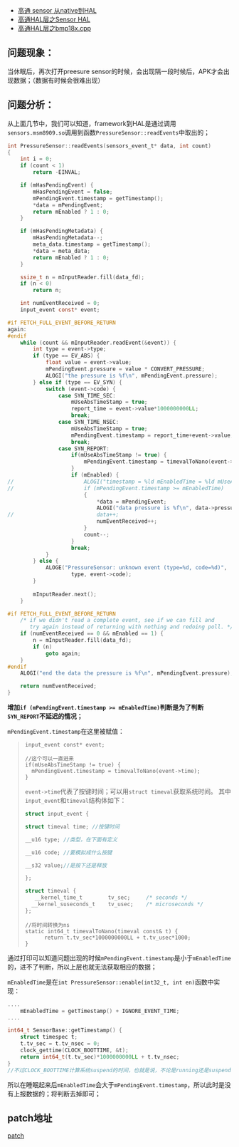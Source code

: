 - [高通 sensor 从native到HAL](https://www.cnblogs.com/linhaostudy/p/9470407.html)
- [高通HAL层之Sensor HAL](https://www.cnblogs.com/linhaostudy/p/8430583.html)
- [高通HAL层之bmp18x.cpp](https://www.cnblogs.com/linhaostudy/p/8432741.html)

## 问题现象：
当休眠后，再次打开preesure sensor的时候，会出现隔一段时候后，APK才会出现数据；（数据有时候会很难出现）


## 问题分析：
从上面几节中，我们可以知道，framework到HAL是通过调用`sensors.msm8909.so`调用到函数`PressureSensor::readEvents`中取出的；

```C
int PressureSensor::readEvents(sensors_event_t* data, int count)
{
	int i = 0;
	if (count < 1)
		return -EINVAL;

	if (mHasPendingEvent) {
		mHasPendingEvent = false;
		mPendingEvent.timestamp = getTimestamp();
		*data = mPendingEvent;
		return mEnabled ? 1 : 0;
	}

	if (mHasPendingMetadata) {	
		mHasPendingMetadata--;
		meta_data.timestamp = getTimestamp();
		*data = meta_data;
		return mEnabled ? 1 : 0;
	}

	ssize_t n = mInputReader.fill(data_fd);
	if (n < 0)
		return n;

	int numEventReceived = 0;
	input_event const* event;

#if FETCH_FULL_EVENT_BEFORE_RETURN
again:
#endif
	while (count && mInputReader.readEvent(&event)) {
		int type = event->type;
		if (type == EV_ABS) {
			float value = event->value;
			mPendingEvent.pressure = value * CONVERT_PRESSURE;
			ALOGI("the pressure is %f\n", mPendingEvent.pressure);
		} else if (type == EV_SYN) {
			switch (event->code) {
				case SYN_TIME_SEC:
					mUseAbsTimeStamp = true;
					report_time = event->value*1000000000LL;
					break;
				case SYN_TIME_NSEC:
					mUseAbsTimeStamp = true;
					mPendingEvent.timestamp = report_time+event->value;
					break;
				case SYN_REPORT:
					if(mUseAbsTimeStamp != true) {
						mPendingEvent.timestamp = timevalToNano(event->time);
					}
					if (mEnabled) {
//						ALOGI("timestamp = %ld mEnabledTime = %ld mUseAbsTimeStamp = %d enable here\n", mPendingEvent.timestamp, mEnabledTime, mUseAbsTimeStamp);
//						if (mPendingEvent.timestamp >= mEnabledTime)
						{
							*data = mPendingEvent;
							ALOGI("data pressure is %f\n", data->pressure);
//							data++;
							numEventReceived++;
						}
						count--;
					}
					break;
			}
		} else {
			ALOGE("PressureSensor: unknown event (type=%d, code=%d)",
					type, event->code);
		}
		
		mInputReader.next();
	}

#if FETCH_FULL_EVENT_BEFORE_RETURN
	/* if we didn't read a complete event, see if we can fill and
	   try again instead of returning with nothing and redoing poll. */
	if (numEventReceived == 0 && mEnabled == 1) {
		n = mInputReader.fill(data_fd);
		if (n)
			goto again;
	}
#endif
	ALOGI("end the data the pressure is %f\n", mPendingEvent.pressure);

	return numEventReceived;
}
```
**增加`if (mPendingEvent.timestamp >= mEnabledTime)`判断是为了判断`SYN_REPORT`不延迟的情况；** 


`mPendingEvent.timestamp`在这里被赋值：


> ```
>input_event const* event;
>
>//这个可以一直进来
>if(mUseAbsTimeStamp != true) {
>	mPendingEvent.timestamp = timevalToNano(event->time);
>}
>```
>`event->time`代表了按键时间；可以用`struct timeval`获取系统时间。
>其中`input_event`和`timeval`结构体如下：
>```C
>struct input_event {
>
>struct timeval time; //按键时间
>
>__u16 type; //类型，在下面有定义
>
>__u16 code; //要模拟成什么按键
>
>__s32 value;//是按下还是释放
>
>};
>
>struct timeval {
>    __kernel_time_t		tv_sec;		/* seconds */
>	__kernel_suseconds_t	tv_usec;	/* microseconds */
>};
>```
>```
>//将时间转换为ns
>static int64_t timevalToNano(timeval const& t) {
>		return t.tv_sec*1000000000LL + t.tv_usec*1000;
>}
>```
通过打印可以知道问题出现的时候`mPendingEvent.timestamp`是小于`mEnabledTime`的，进不了判断，所以上层也就无法获取相应的数据；

`mEnabledTime`是在`int PressureSensor::enable(int32_t, int en)`函数中实现：

```c
....
	mEnabledTime = getTimestamp() + IGNORE_EVENT_TIME;
....
```


```c
int64_t SensorBase::getTimestamp() {
    struct timespec t;
    t.tv_sec = t.tv_nsec = 0;
    clock_gettime(CLOCK_BOOTTIME, &t);
    return int64_t(t.tv_sec)*1000000000LL + t.tv_nsec;
}
//不过CLOCK_BOOTTIME计算系统suspend的时间，也就是说，不论是running还是suspend（这些都算是启动时间），CLOCK_BOOTTIME都会累积计时，直到系统reset或者shutdown。
```

所以在睡眠起来后`mEnabledTime`会大于`mPendingEvent.timestamp`，所以此时是没有上报数据的；将判断去掉即可；

## patch地址
[patch](https://github.com/lh233/linux-kernel)




